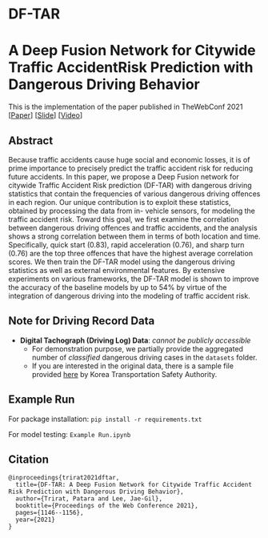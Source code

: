 # DF-TAR
# A Deep Fusion Network for Citywide Traffic AccidentRisk Prediction with Dangerous Driving Behavior

This is the implementation of the paper published in TheWebConf 2021 [[Paper](https://dl.acm.org/doi/10.1145/3442381.3450003)] [[Slide](https://docs.google.com/presentation/d/1UD-e4H6eAsabZ4UBe31kajLMJ2oYdPloXOC-072oUXU/edit?usp=sharing)] [[Video](https://www.youtube.com/watch?v=XARHYVIvYPo)]

## Abstract
Because traffic accidents cause huge social and economic losses, it is of prime importance to precisely predict the traffic accident risk for reducing future accidents. In this paper, we propose a Deep Fusion network for citywide Traffic Accident Risk prediction (DF-TAR) with dangerous driving statistics that contain the frequencies of various dangerous driving offences in each region. Our unique contribution is to exploit these statistics, obtained by processing the data from in- vehicle sensors, for modeling the traffic accident risk. Toward this goal, we first examine the correlation between dangerous driving offences and traffic accidents, and the analysis shows a strong correlation between them in terms of both location and time. Specifically, quick start (0.83), rapid acceleration (0.76), and sharp turn (0.76) are the top three offences that have the highest average correlation scores. We then train the DF-TAR model using the dangerous driving statistics as well as external environmental features. By extensive experiments on various frameworks, the DF-TAR model is shown to improve the accuracy of the baseline models by up to 54% by virtue of the integration of dangerous driving into the modeling of traffic accident risk.


## Note for Driving Record Data
- **Digital Tachograph (Driving Log) Data**: _cannot be publicly accessible_ 
  - For demonstration purpose, we partially provide the aggregated number of _classified_ dangerous driving cases in the `datasets` folder. 
  - If you are interested in the original data, there is a sample file provided [here](https://www.data.go.kr/en/data/15050068/fileData.do) by Korea Transportation Safety Authority.

## Example Run
For package installation: `pip install -r requirements.txt` 

For model testing: `Example Run.ipynb`

## Citation
```
@inproceedings{trirat2021dftar,
  title={DF-TAR: A Deep Fusion Network for Citywide Traffic Accident Risk Prediction with Dangerous Driving Behavior},
  author={Trirat, Patara and Lee, Jae-Gil},
  booktitle={Proceedings of the Web Conference 2021},
  pages={1146--1156},
  year={2021}
}
```

